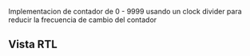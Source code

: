Implementacion de contador de 0 - 9999 usando un clock divider para reducir la frecuencia de cambio del contador

## Vista RTL